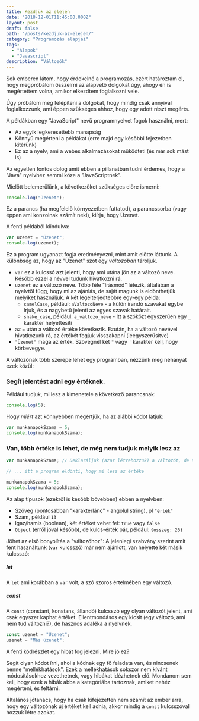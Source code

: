 ```yaml
---
title: Kezdjük az elején
date: "2018-12-01T11:45:00.000Z"
layout: post
draft: false
path: "/posts/kezdjuk-az-elejen/"
category: "Programozás alapjai"
tags:
  - "Alapok"
  - "Javascript"
description: "Változók"
---
```


Sok emberen látom, hogy érdekelné a programozás, ezért határoztam el, hogy megpróbálom összeírni az alapvető dolgokat úgy, ahogy én is megértettem volna, amikor elkezdtem foglalkozni vele.

Úgy próbálom meg felépíteni a dolgokat, hogy mindig csak annyival foglalkozzunk, ami éppen szükséges ahhoz, hogy egy adott részt megérts.

A példákban egy "JavaScript" nevű programnyelvet fogok használni, mert:
- Az egyik legkeresettebb manapság
- Könnyű megérteni a példákat (erre majd egy későbbi fejezetben kitérünk)
- Ez az a nyelv, ami a webes alkalmazásokat működteti (és már sok mást is)

Az egyetlen fontos dolog amit ebben a pillanatban tudni érdemes, hogy a "Java" nyelvhez semmi köze a "JavaScriptnek".

Mielőtt belemerülünk, a következőket szükséges előre ismerni:
```javascript
console.log("Üzenet");
```

Ez a parancs (ha megfelelő környezetben futtatod), a parancssorba (vagy éppen ami konzolnak számít neki), kiírja, hogy Üzenet.

A fenti példából kiindulva:

```javascript
var uzenet = "Üzenet";
console.log(uzenet);
```

Ez a program ugyanazt fogja eredményezni, mint amit előtte láttunk.
A különbség az, hogy az "Üzenet" szót egy _változóban_ tároljuk.
- `var` ez a kulcssó azt jelenti, hogy ami utána jön az a változó neve. Később ezzel a névvel tudunk hivatkozni rá.
- `uzenet` ez a változó neve. Több féle "írásmód" létezik, általában a nyelvtől függ, hogy mi az ajánlás, de saját magunk is eldönthetjük melyiket használjuk. A két legelterjedtebbre egy-egy példa:
    - `camelCase`, például: `aValtozoNeve` - a külön írandó szavakat egybe írjuk, és a nagybetű jelenti az egyes szavak határait.
    - `snake_case`, például: `a_valtozo_neve` - itt a szóközt egyszerűen egy `_` karakter helyettesíti
- az `=` után a változó értéke következik. Ezután, ha a változó nevével hivatkozunk rá, az értékét fogjuk visszakapni (leegyszerűsítve)
- `"Üzenet"` maga az érték. Szövegnél két `"` vagy `'` karakter kell, hogy körbevegye.

A változónak több szerepe lehet egy programban, nézzünk meg néhányat ezek közül:
### Segít jelentést adni egy értéknek.

Például tudjuk, mi lesz a kimenetele a következő parancsnak: 
```javascript
console.log(5);
```
 
Hogy _miért_ azt könnyebben megértjük, ha az alábbi kódot látjuk: 
```javascript
var munkanapokSzama = 5;
console.log(munkanapokSzama);
```

### Van, több értéke is lehet, de még nem tudjuk melyik lesz az

```javascript
var munkanapokSzama; // Deklaráljuk (azaz létrehozzuk) a változót, de nem adunk neki értéket.

// ... itt a program eldönti, hogy mi lesz az értéke

munkanapokSzama = 5;
console.log(munkanapokSzama);
``` 

Az alap típusok (ezekről is később bővebben) ebben a nyelvben:
- Szöveg (pontosabban "karakterlánc" - angolul string), pl `"érték"`
- Szám, például `13`
- Igaz/hamis (boolean), két értéket vehet fel: `true` vagy `false`
- `Object` (erről jóval később), de kulcs-érték pár, például: `{osszeg: 26}`

Jöhet az első bonyolítás a "változóhoz": A jelenlegi szabvány szerint amit fent használtunk
(`var` kulcsszó) már nem ajánlott, van helyette két másik kulcsszó:


##### let

A `let` ami korábban a `var` volt, a szó szoros értelmében egy változó.


##### const

A `const` (constant, konstans, állandó) kulcsszó egy olyan változót jelent, ami csak egyszer kaphat értéket.
Ellentmondásos egy kicsit (egy változó, ami nem tud változni?), de hasznos adaléka a nyelvnek.

```javascript
const uzenet = "Üzenet";
uzenet = "Más üzenet";
```

A fenti kódrészlet egy hibát fog jelezni.
Mire jó ez?

Segít olyan kódot írni, ahol a kódnak egy fő feladata van, és nincsenek benne "mellékhatások".
Ezek a mellékhatások sokszor nem kívánt módosításokhoz vezethetnek, vagy hibákat idézhetnek elő.
Mondanom sem kell, hogy ezek a hibák abba a kategóriába tartoznak, amiket nehéz megérteni, és feltárni.

Általános jótanács, hogy ha csak kifejezetten nem számít az ember arra, hogy egy változónak
új értéket kell adnia, akkor mindig a `const` kulcsszóval hozzuk létre azokat.

